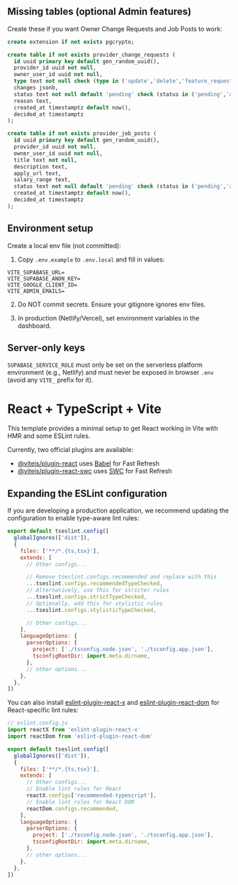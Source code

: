 Missing tables (optional Admin features)
--------------------------------------

Create these if you want Owner Change Requests and Job Posts to work:

```sql
create extension if not exists pgcrypto;

create table if not exists provider_change_requests (
  id uuid primary key default gen_random_uuid(),
  provider_id uuid not null,
  owner_user_id uuid not null,
  type text not null check (type in ('update','delete','feature_request','claim')),
  changes jsonb,
  status text not null default 'pending' check (status in ('pending','approved','rejected','cancelled')),
  reason text,
  created_at timestamptz default now(),
  decided_at timestamptz
);

create table if not exists provider_job_posts (
  id uuid primary key default gen_random_uuid(),
  provider_id uuid not null,
  owner_user_id uuid not null,
  title text not null,
  description text,
  apply_url text,
  salary_range text,
  status text not null default 'pending' check (status in ('pending','approved','rejected','archived')),
  created_at timestamptz default now(),
  decided_at timestamptz
);
```

Environment setup
-----------------

Create a local env file (not committed):

1) Copy `.env.example` to `.env.local` and fill in values:

```
VITE_SUPABASE_URL=
VITE_SUPABASE_ANON_KEY=
VITE_GOOGLE_CLIENT_ID=
VITE_ADMIN_EMAILS=
```

2) Do NOT commit secrets. Ensure your gitignore ignores env files.

3) In production (Netlify/Vercel), set environment variables in the dashboard.

Server-only keys
----------------

`SUPABASE_SERVICE_ROLE` must only be set on the serverless platform environment (e.g., Netlify) and must never be exposed in browser `.env` (avoid any `VITE_` prefix for it).

# React + TypeScript + Vite

This template provides a minimal setup to get React working in Vite with HMR and some ESLint rules.

Currently, two official plugins are available:

- [@vitejs/plugin-react](https://github.com/vitejs/vite-plugin-react/blob/main/packages/plugin-react) uses [Babel](https://babeljs.io/) for Fast Refresh
- [@vitejs/plugin-react-swc](https://github.com/vitejs/vite-plugin-react/blob/main/packages/plugin-react-swc) uses [SWC](https://swc.rs/) for Fast Refresh

## Expanding the ESLint configuration

If you are developing a production application, we recommend updating the configuration to enable type-aware lint rules:

```js
export default tseslint.config([
  globalIgnores(['dist']),
  {
    files: ['**/*.{ts,tsx}'],
    extends: [
      // Other configs...

      // Remove tseslint.configs.recommended and replace with this
      ...tseslint.configs.recommendedTypeChecked,
      // Alternatively, use this for stricter rules
      ...tseslint.configs.strictTypeChecked,
      // Optionally, add this for stylistic rules
      ...tseslint.configs.stylisticTypeChecked,

      // Other configs...
    ],
    languageOptions: {
      parserOptions: {
        project: ['./tsconfig.node.json', './tsconfig.app.json'],
        tsconfigRootDir: import.meta.dirname,
      },
      // other options...
    },
  },
])
```

You can also install [eslint-plugin-react-x](https://github.com/Rel1cx/eslint-react/tree/main/packages/plugins/eslint-plugin-react-x) and [eslint-plugin-react-dom](https://github.com/Rel1cx/eslint-react/tree/main/packages/plugins/eslint-plugin-react-dom) for React-specific lint rules:

```js
// eslint.config.js
import reactX from 'eslint-plugin-react-x'
import reactDom from 'eslint-plugin-react-dom'

export default tseslint.config([
  globalIgnores(['dist']),
  {
    files: ['**/*.{ts,tsx}'],
    extends: [
      // Other configs...
      // Enable lint rules for React
      reactX.configs['recommended-typescript'],
      // Enable lint rules for React DOM
      reactDom.configs.recommended,
    ],
    languageOptions: {
      parserOptions: {
        project: ['./tsconfig.node.json', './tsconfig.app.json'],
        tsconfigRootDir: import.meta.dirname,
      },
      // other options...
    },
  },
])
```
